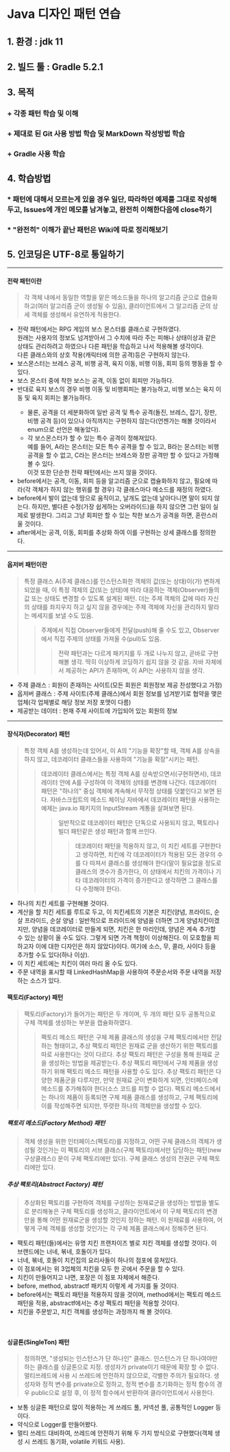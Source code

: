 Java 디자인 패턴 연습
=
## 1. 환경 : jdk 11
## 2. 빌드 툴 : Gradle 5.2.1
## 3. 목적
### + 각종 패턴 학습 및 이해
### + 제대로 된 Git 사용 방법 학습 및 MarkDown 작성방법 학습
### + Gradle 사용 학습
## 4. 학습방법
### * 패턴에 대해서 모르는게 있을 경우 일단, 따라하던 예제를 그대로 작성해두고, Issues에 개인 메모를 남겨놓고, 완전히 이해한다음에 close하기
### * "완전히" 이해가 끝난 패턴은 Wiki에 따로 정리해보기
## 5. 인코딩은 UTF-8로 통일하기

<hr />

#### 전략 패턴이란
> 각 객체 내에서 동일한 역할을 맡은 메소드들을 하나의 알고리즘 군으로 캡슐화하고(여러 알고리즘 군이 생성될 수 있음), 클라이언트에서 그 알고리즘 군의 상세 객체를 생성해서 유연하게 적용한다.

<ul>
    <li>전략 패턴에서는 RPG 게임의 보스 몬스터를 클래스로 구현하였다.<br />원래는 사용자의 정보도 넘겨받아서 그 수치에 따라 주는 피해나 상태이상과 같은 상태도 관리하려고 하였으나 다른 패턴을 학습하고 나서 적용해볼 생각이다. <br />다른 클래스와의 상호 작용(캐릭터에 의한 공격)등은 구현하지 않는다.</li>
    <li>보스몬스터는 브레스 공격, 비행 공격, 육지 이동, 비행 이동, 회피 등의 행동을 할 수 있다.</li>
    <li>보스 몬스터 중에 착한 보스는 공격, 이동 없이 회피만 가능하다.</li>
    <li>반대로 육지 보스의 경우 비행 이동 및 비행회피는 불가능하고, 비행 보스는 육지 이동 및 육지 회피는 불가능하다.</li>
    <ul>
        <li>물론, 공격을 더 세분화하여 일반 공격 및 특수 공격(돌진, 브레스, 잡기, 장판, 비행 공격 등)이 있으나 아직까지는 구현하지 않는다(언젠가는 해볼 것이라서 enum으로 선언은 해놓았다).</li>
        <li>각 보스몬스터가 할 수 있는 특수 공격이 정해져있다. <br />예를 들어, A라는 몬스터는 모든 특수 공격을 할 수 있고, B라는 몬스터는 비행공격을 할 수 없고, C라는 몬스터는 브레스와 장판 공격만 할 수 있다고 가정해볼 수 있다. <br />이것 또한 단순한 전략 패턴에서는 쓰지 않을 것이다. </li>
    </ul>
    <li>before에서는 공격, 이동, 회피 등을 알고리즘 군으로 캡슐화하지 않고, 필요에 따라(각 객체가 하지 않는 행위를 할 경우) 각 클래스마다 메소드를 재정의 하였다.</li>
    <li>before에서 발이 없는데 땅으로 움직이고, 날개도 없는데 날아다니면 말이 되지 않는다. 하지만, 별다른 수정(가장 쉽게하는 오버라이드)을 하지 않으면 그런 일이 실제로 발생한다. 그리고 그냥 회피만 할 수 있는 착한 보스가 공격을 하면, 혼란스러울 것이다.</li>
    <li>after에서는 공격, 이동, 회피를 추상화 하여 이를 구현하는 상세 클래스를 정의한다.</li>
</ul>

<hr />

#### 옵저버 패턴이란
> 특정 클래스 A(주제 클래스)를 인스턴스화한 객체의 값(또는 상태)이(가) 변하게되었을 때, 이 특정 객체의 값(또는 상태)에 따라 대응하는 객체(Observer)들의 값 또는 상태도 변경할 수 있도록 설계된 패턴. 더는 주제 객체의 값에 따라 자신의 상태를 좌지우지 하고 싶지 않을 경우에는 주제 객체에 자신을 관리하지 말라는 메세지를 보낼 수도 있음.
>> 주제에서 직접 Observer들에게 전달(push)해 줄 수도 있고, Observer에서 직접 주제의 상태를 가져올 수(pull)도 있음.
>>> 전략 패턴과는 다르게 패키지를 두 개로 나누지 않고, 곧바로 구현해볼 생각. 딱히 이상하게 코딩하기 쉽지 않을 것 같음.
>>> 자바 자체에서 제공하는 API가 존재하며, 이 API는 사용하지 않을 생각.
<ul>
    <li>주제 클래스 : 회원이 존재하는 사이트(모든 회원은 회원정보 제공 찬성했다고 가정)</li>
    <li>옵저버 클래스 : 주제 사이트(주제 클래스)에서 회원 정보를 넘겨받기로 협약을 맺은 업체(각 업체별로 해당 정보 저장 포맷이 다름)</li>
    <li>제공받는 데이터 : 현재 주제 사이트에 가입되어 있는 회원의 정보</li>
</ul>

<hr />

#### 장식자(Decorator) 패턴
> 특정 객체 A를 생성하는데 있어서, 이 A의 "기능을 확장"할 때, 객체 A를 상속을 하지 않고, 데코레이터 클래스들을 사용하여 "기능을 확장"시키는 패턴. 
>> 데코레이터 클래스에서는 특정 객체 A를 상속받으면서(구현하면서), 데코레이터 안에 A를 구성하여 이 객체의 상태를 변경해 나간다.
>> 데코레이터 패턴은 "하나의" 중심 객체에 계속해서 무작정 상태를 덧붙인다고 보면 된다.
>> 자바스크립트의 메소드 체이닝
>> 자바에서 데코레이터 패턴을 사용하는 예제는 java.io 패키지의 InputStream 계통을 살펴보면 된다.
>>> 일반적으로 데코레이터 패턴은 단독으로 사용되지 않고, 팩토리나 빌더 패턴같은 생성 패턴과 함께 쓰인다.
>>>> 데코레이터 패턴을 적용하지 않고, 이 치킨 세트를 구현한다고 생각하면, 치킨에 각 데코레이터가 적용된 모든 경우의 수를 다 따져서 클래스를 생성해야 한다(말이 필요없을 정도로 클래스의 갯수가 증가한다, 이 상태에서 치킨의 가격이나 기타 데코레이터의 가격이 증가한다고 생각하면 그 클래스를 다 수정해야 한다).

<ul>
    <li>하나의 치킨 세트를 구현해볼 것이다.</li>
    <li>계산을 할 치킨 세트를 루트로 두고, 이 치킨세트의 기본은 치킨(양념, 프라이드, 순살 프라이드, 순살 양념 : 일반적으로 프라이드에 양념을 더하면 그게 양념치킨이겠지만, 양념을 데코레이터로 만들게 되면, 치킨은 한 마리인데, 양념은 계속 추가할 수 있는 상황이 올 수도 있다. 그렇게 되면 가격 책정이 이상해진다. 이 모호함을 피하고자 이에 대한 디자인은 하지 않았다)이다. 여기에 소스, 무, 콜라, 사이다 등을 추가할 수도 있다(하나 이상).</li>
    <li>이 치킨 세트에는 치킨이 여러 마리 올 수도 있다.</li>
    <li>주문 내역을 표시할 때 LinkedHashMap을 사용하여 주문순서와 주문 내역을 저장하는 소스가 있다.</li>
</ul>

#### 팩토리(Factory) 패턴
> 팩토리(Factory)가 들어가는 패턴은 두 개이며, 두 개의 패턴 모두 공통적으로 구체 객체를 생성하는 부분을 캡슐화하였다.
>> 팩토리 메소드 패턴은 구체 제품 클래스의 생성을 구체 팩토리에서만 전담하는 형태이고, 추상 팩토리 패턴은 원재료 군을 생산하기 위한 팩토리를 따로 사용한다는 것이 다르다. 
>> 추상 팩토리 패턴은 구성을 통해 원재료 군을 생성하는 방법을 제공받는다.
>> 추상 팩토리 패턴에서 구체 제품을 생성하기 위해 팩토리 메소드 패턴을 사용할 수도 있다.
>> 추상 팩토리 패턴은 다양한 제품군을 다루지만, 만약 원재료 군이 변화하게 되면, 인터페이스에 메소드를 추가해줘야 한다(소스 코드를 피할 수 없다).
>> 팩토리 메소드에서는 하나의 제품이 등록되면 구체 제품 클래스를 생성하고, 구체 팩토리에 이를 작성해주면 되지만, 뚜렷한 하나의 객체만을 생성할 수 있다.

##### 팩토리 메소드(Factory Method) 패턴
> 객체 생성을 위한 인터페이스(팩토리)를 지정하고, 어떤 구체 클래스의 객체가 생성될 것인가는 이 팩토리의 서브 클래스(구체 팩토리)에서만 담당하는 패턴(new 구상클래스() 문이 구체 팩토리에만 있다). 구체 클래스 생성의 전권은 구체 팩토리에만 있다. 

##### 추상 팩토리(Abstract Factory) 패턴
> 추상화된 팩토리를 구현하여 객체를 구성하는 원재료군을 생성하는 방법을 별도로 분리해놓은 구체 팩토리를 생성하고, 클라이언트에서 이 구체 팩토리의 변경만을 통해 어떤 원재료군을 생성할 것인지 정하는 패턴. 이 원재료를 사용하여, 어떻게 구체 객체를 생성할 것인가는 각 구체 제품 클래스에서 정해주면 된다.

<ul>
    <li>팩토리 패턴(들)에서는 유명 치킨 프랜차이즈 별로 치킨 객체를 생성할 것이다. 이 브랜드에는 너네, 볶네, 호돌이가 있다.</li>
    <li>너네, 볶네, 호돌이 치킨집의 요리사들이 하나의 점포에 뭉쳐있다.</li>
    <li>이 점포에서는 위 3업체의 치킨을 모두 한 곳에서 주문을 할 수 있다.</li>
    <li>치킨이 만들어지고 나면, 포장은 이 점포 자체에서 해준다.</li>
    <li>before, method, abstractf 패키지 이렇게 세 가지를 둘 것이다.</li>
    <li>before에서는 팩토리 패턴을 적용하지 않을 것이며, method에서는 팩토리 메소드 패턴을 적용, abstractf에서는 추상 팩토리 패턴을 적용할 것이다.</li>
    <li>치킨을 주문받고, 치킨 객체를 생성하는 과정까지 해 볼 것이다.</li>
</ul>

<br />

#### 싱글톤(SingleTon) 패턴
> 정의하면, "생성되는 인스턴스가 단 하나인" 클래스. 인스턴스가 단 하나여야만 하는 클래스를 싱글톤으로 지정. 생성자가 private이기 때문에 확장 할 수 없다.
> 멀티쓰레드에 사용 시 쓰레드에 안전하지 않으므로, 각별한 주의가 필요하다.
> 생성자와 정적 변수를 private으로 정하고, 정적 변수를 초기화하는 정적 함수의 경우 public으로 설정 후, 이 정적 함수에서 반환하여 클라이언트에서 사용한다.
<ul>
    <li>보통 싱글톤 패턴으로 많이 적용하는 게 쓰레드 풀, 커넥션 풀, 공통적인 Logger 등이다.</li>
    <li>약식으로 Logger를 만들어봤다.</li>  
    <li>멀티 쓰레드 대비하여, 쓰레드에 안전하기 위해 두 가지 방식으로 구현했다(객체 생성 시 쓰레드 동기화, volatile 키워드 사용).</li>
</ul>